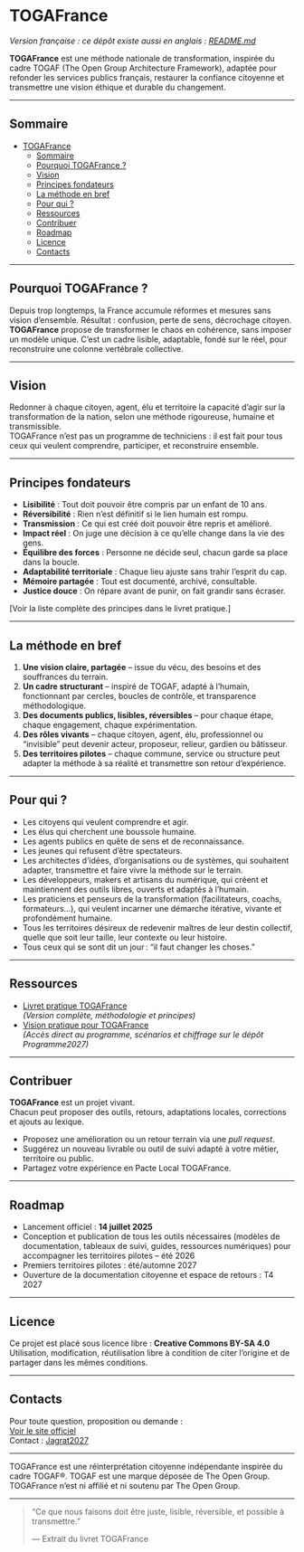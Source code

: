 # TOGAFrance
_Version française : ce dépôt existe aussi en anglais : [README.md](./README.md)_

**TOGAFrance** est une méthode nationale de transformation, inspirée du cadre TOGAF (The Open Group Architecture Framework), adaptée pour refonder les services publics français, restaurer la confiance citoyenne et transmettre une vision éthique et durable du changement.

---

## Sommaire

- [TOGAFrance](#togafrance)
  - [Sommaire](#sommaire)
  - [Pourquoi TOGAFrance ?](#pourquoi-togafrance)
  - [Vision](#vision)
  - [Principes fondateurs](#principes-fondateurs)
  - [La méthode en bref](#la-méthode-en-bref)
  - [Pour qui ?](#pour-qui)
  - [Ressources](#ressources)
  - [Contribuer](#contribuer)
  - [Roadmap](#roadmap)
  - [Licence](#licence)
  - [Contacts](#contacts)

---

## Pourquoi TOGAFrance ?

Depuis trop longtemps, la France accumule réformes et mesures sans vision d’ensemble. Résultat : confusion, perte de sens, décrochage citoyen.  
**TOGAFrance** propose de transformer le chaos en cohérence, sans imposer un modèle unique. C’est un cadre lisible, adaptable, fondé sur le réel, pour reconstruire une colonne vertébrale collective.

---

## Vision

Redonner à chaque citoyen, agent, élu et territoire la capacité d’agir sur la transformation de la nation, selon une méthode rigoureuse, humaine et transmissible.  
TOGAFrance n’est pas un programme de techniciens : il est fait pour tous ceux qui veulent comprendre, participer, et reconstruire ensemble.

---

## Principes fondateurs

- **Lisibilité** : Tout doit pouvoir être compris par un enfant de 10 ans.
- **Réversibilité** : Rien n’est définitif si le lien humain est rompu.
- **Transmission** : Ce qui est créé doit pouvoir être repris et amélioré.
- **Impact réel** : On juge une décision à ce qu’elle change dans la vie des gens.
- **Équilibre des forces** : Personne ne décide seul, chacun garde sa place dans la boucle.
- **Adaptabilité territoriale** : Chaque lieu ajuste sans trahir l’esprit du cap.
- **Mémoire partagée** : Tout est documenté, archivé, consultable.
- **Justice douce** : On répare avant de punir, on fait grandir sans écraser.

[Voir la liste complète des principes dans le livret pratique.]

---

## La méthode en bref

1. **Une vision claire, partagée** – issue du vécu, des besoins et des souffrances du terrain.
2. **Un cadre structurant** – inspiré de TOGAF, adapté à l’humain, fonctionnant par cercles, boucles de contrôle, et transparence méthodologique.
3. **Des documents publics, lisibles, réversibles** – pour chaque étape, chaque engagement, chaque expérimentation.
4. **Des rôles vivants** – chaque citoyen, agent, élu, professionnel ou “invisible” peut devenir acteur, proposeur, relieur, gardien ou bâtisseur.
5. **Des territoires pilotes** – chaque commune, service ou structure peut adapter la méthode à sa réalité et transmettre son retour d’expérience.

---

## Pour qui ?

- Les citoyens qui veulent comprendre et agir.
- Les élus qui cherchent une boussole humaine.
- Les agents publics en quête de sens et de reconnaissance.
- Les jeunes qui refusent d’être spectateurs.
- Les architectes d’idées, d’organisations ou de systèmes, qui souhaitent adapter, transmettre et faire vivre la méthode sur le terrain.
- Les développeurs, makers et artisans du numérique, qui créent et maintiennent des outils libres, ouverts et adaptés à l’humain.
- Les praticiens et penseurs de la transformation (facilitateurs, coachs, formateurs…), qui veulent incarner une démarche itérative, vivante et profondément humaine.
- Tous les territoires désireux de redevenir maîtres de leur destin collectif, quelle que soit leur taille, leur contexte ou leur histoire.
- Tous ceux qui se sont dit un jour : “il faut changer les choses.”



---

## Ressources

- [Livret pratique TOGAFrance](./TOGAFrance_Livret_Pratique.pdf)  
  *(Version complète, méthodologie et principes)*
- [Vision pratique pour TOGAFrance](https://github.com/Jagrat2027/Programme2027)  
  *(Accès direct au programme, scénarios et chiffrage sur le dépôt Programme2027)*

---

## Contribuer

**TOGAFrance** est un projet vivant.  
Chacun peut proposer des outils, retours, adaptations locales, corrections et ajouts au lexique.

- Proposez une amélioration ou un retour terrain via une _pull request_.
- Suggérez un nouveau livrable ou outil de suivi adapté à votre métier, territoire ou public.
- Partagez votre expérience en Pacte Local TOGAFrance.

---

## Roadmap

- Lancement officiel : **14 juillet 2025**
- Conception et publication de tous les outils nécessaires (modèles de documentation, tableaux de suivi, guides, ressources numériques) pour accompagner les territoires pilotes – été 2026
- Premiers territoires pilotes : été/automne 2027
- Ouverture de la documentation citoyenne et espace de retours : T4 2027

---

## Licence

Ce projet est placé sous licence libre : **Creative Commons BY-SA 4.0**  
Utilisation, modification, réutilisation libre à condition de citer l’origine et de partager dans les mêmes conditions.

---

## Contacts

Pour toute question, proposition ou demande :  
[Voir le site officiel](https://jagrat.fr)  
Contact : [Jagrat2027](mailto:jagrat2027@gmail.com)

---

TOGAFrance est une réinterprétation citoyenne indépendante inspirée du cadre TOGAF®. TOGAF est une marque déposée de The Open Group. TOGAFrance n’est ni affilié et ni soutenu par The Open Group.

---

> “Ce que nous faisons doit être juste, lisible, réversible, et possible à transmettre.”
> 
> — Extrait du livret TOGAFrance
